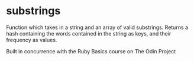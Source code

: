 # substrings

Function which takes in a string and an array of valid substrings.
Returns a hash containing the words contained in the string as keys,
and their frequency as values.

Built in concurrence with the Ruby Basics course on The Odin Project